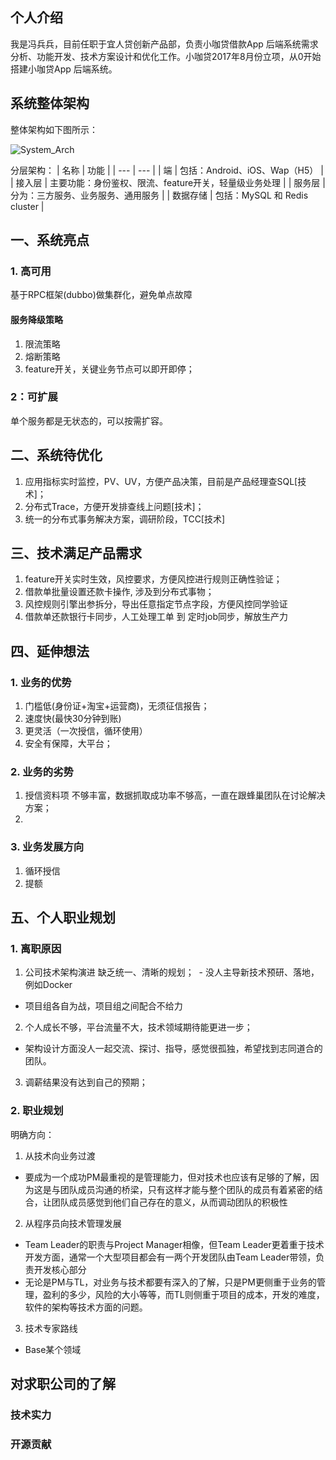 ## 个人介绍
我是冯兵兵，目前任职于宜人贷创新产品部，负责小咖贷借款App 后端系统需求分析、功能开发、技术方案设计和优化工作。小咖贷2017年8月份立项，从0开始搭建小咖贷App 后端系统。

## 系统整体架构
整体架构如下图所示：

![System_Arch](https://github.com/TFdream/blog/blob/master/docs/image/Interview/System_Arch-2018-04-27.png)

分层架构：
| 名称 | 功能 |
| --- | --- |
| 端 | 包括：Android、iOS、Wap（H5） |
| 接入层 | 主要功能：身份鉴权、限流、feature开关，轻量级业务处理 |
| 服务层 | 分为：三方服务、业务服务、通用服务 |
| 数据存储 | 包括：MySQL 和 Redis cluster |

## 一、系统亮点
### 1. 高可用
基于RPC框架(dubbo)做集群化，避免单点故障
#### 服务降级策略
1. 限流策略
2. 熔断策略
3. feature开关，关键业务节点可以即开即停；

### 2：可扩展
单个服务都是无状态的，可以按需扩容。

## 二、系统待优化
1. 应用指标实时监控，PV、UV，方便产品决策，目前是产品经理查SQL[技术]；
2. 分布式Trace，方便开发排查线上问题[技术]；
3. 统一的分布式事务解决方案，调研阶段，TCC[技术]

## 三、技术满足产品需求
1. feature开关实时生效，风控要求，方便风控进行规则正确性验证；
2. 借款单批量设置还款卡操作, 涉及到分布式事物；
3. 风控规则引擎出参拆分，导出任意指定节点字段，方便风控同学验证
4. 借款单还款银行卡同步，人工处理工单 到 定时job同步，解放生产力

## 四、延伸想法
### 1. 业务的优势
1. 门槛低(身份证+淘宝+运营商)，无须征信报告；
2. 速度快(最快30分钟到账)
3. 更灵活（一次授信，循环使用）
4. 安全有保障，大平台；

### 2. 业务的劣势
1. 授信资料项 不够丰富，数据抓取成功率不够高，一直在跟蜂巢团队在讨论解决方案；
2. 

### 3. 业务发展方向
1. 循环授信
2. 提额

## 五、个人职业规划
### 1. 离职原因
1. 公司技术架构演进 缺乏统一、清晰的规划；
  - 没人主导新技术预研、落地，例如Docker
  - 项目组各自为战，项目组之间配合不给力
2. 个人成长不够，平台流量不大，技术领域期待能更进一步；
  - 架构设计方面没人一起交流、探讨、指导，感觉很孤独，希望找到志同道合的团队。
3. 调薪结果没有达到自己的预期；

### 2. 职业规划
明确方向：
1. 从技术向业务过渡
 - 要成为一个成功PM最重视的是管理能力，但对技术也应该有足够的了解，因为这是与团队成员沟通的桥梁，只有这样才能与整个团队的成员有着紧密的结合，让团队成员感觉到他们自己存在的意义，从而调动团队的积极性
2. 从程序员向技术管理发展
 - Team Leader的职责与Project Manager相像，但Team Leader更着重于技术开发方面，通常一个大型项目都会有一两个开发团队由Team Leader带领，负责开发核心部分
 - 无论是PM与TL，对业务与技术都要有深入的了解，只是PM更侧重于业务的管理，盈利的多少，风险的大小等等，而TL则侧重于项目的成本，开发的难度，软件的架构等技术方面的问题。
3. 技术专家路线
 - Base某个领域

## 对求职公司的了解

### 技术实力

### 开源贡献




